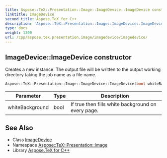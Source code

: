 ```yaml
---
title: Aspose::TeX::Presentation::Image::ImageDevice::ImageDevice constructor
linktitle: ImageDevice
second_title: Aspose.TeX for C++
description: 'Aspose::TeX::Presentation::Image::ImageDevice::ImageDevice constructor. Creates a new instance. The output file will be written to the output working directory taking the job name as a file name in C++.'
type: docs
weight: 1300
url: /cpp/aspose.tex.presentation.image/imagedevice/imagedevice/
---
```

## ImageDevice::ImageDevice constructor


Creates a new instance. The output file will be written to the output working directory taking the job name as a file name.

```cpp
Aspose::TeX::Presentation::Image::ImageDevice::ImageDevice(bool whiteBackground=true)
```


| Parameter | Type | Description |
| --- | --- | --- |
| whiteBackground | bool | If true then fills white background on every page. |

## See Also

* Class [ImageDevice](../)
* Namespace [Aspose::TeX::Presentation::Image](../../)
* Library [Aspose.TeX for C++](../../../)
